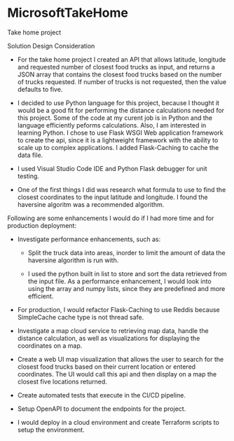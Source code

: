 # MicrosoftTakeHome
Take home project

Solution Design Consideration

- For the take home project I created an API that allows latitude, longitude and requested number of closest food trucks as input, and returns a JSON array that contains the closest food trucks based on the number of trucks requested.  If number of trucks is not requested, then the value defaults to five.

- I decided to use Python language for this project, because I thought it would be a good fit for performing the distance calculations needed for this project.   Some of the code at my curent job is in Python and the language efficiently peforms calculations.  Also, I am interested in learning Python.  I chose to use Flask WSGI Web application framework to create the api, since it is a lightweight framework with the ability to scale up to complex applications.  I added Flask-Caching to cache the data file.

 - I used Visual Studio Code IDE and Python Flask debugger for unit testing. 

- One of the first things I did was research what formula to use to find the closest coordinates to the input latitude and longitude. I found the haversine algoritm was a recommended algorithm.  

Following are some enhancements I would do if I had more time and for production deployment:

  - Investigate performance enhancements, such as:
  
    - Split the truck data into areas, inorder to limit the amount of data the haversine algorithm is run with.

     - I used the python built in list to store and sort the data retrieved from the input file.  As a performance enhancement, I would look into using the array and numpy lists, since they are predefined and more efficient. 
    
  - For production, I would refactor Flask-Caching to use Reddis because SimpleCache cache type is not thread safe.

  - Investigate a map cloud service to retrieving map data, handle the distance calculation, as well as visualizations for displaying the coordinates on a map. 

  - Create a web UI map visualization that allows the user to search for the closest food trucks based on their current location or entered coordinates.  The UI would call this api and then display on a map the closest five locations returned.
  
  - Create automated tests that execute in the CI/CD pipeline.  
  
  - Setup OpenAPI to document the endpoints for the project.  
  
  - I would deploy in a cloud environment and create Terraform scripts to setup the environment. 
